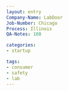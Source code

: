 ```yaml
---
layout: entry
Company-Name: LabDoor
Job-Number: Chicago
Process: Illinois
QA-Notes: 100

categories:
- startup

tags:
- consumer
- safety
- lab
---
```


